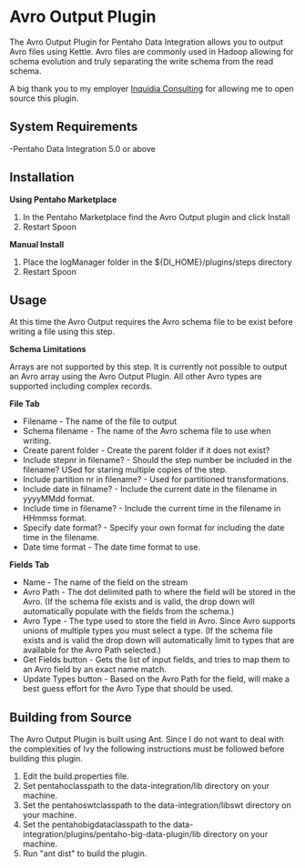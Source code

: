 Avro Output Plugin
===

The Avro Output Plugin for Pentaho Data Integration allows you to output Avro files using Kettle.  Avro files are commonly used in Hadoop allowing for schema evolution and truly separating the write schema from the read schema.

A big thank you to my employer [Inquidia Consulting](www.inquidia.com) for allowing me to open source this plugin.

System Requirements
---
-Pentaho Data Integration 5.0 or above

Installation
---
**Using Pentaho Marketplace**

1. In the Pentaho Marketplace find the Avro Output plugin and click Install
2. Restart Spoon

**Manual Install**

1. Place the logManager folder in the ${DI\_HOME}/plugins/steps directory
2. Restart Spoon

Usage
---
At this time the Avro Output requires the Avro schema file to be exist before writing a file using this step.

**Schema Limitations**

Arrays are not supported by this step.  It is currently not possible to output an Avro array using the Avro Output Plugin.  All other Avro types are supported including complex records.

**File Tab**
* Filename - The name of the file to output
* Schema filename - The name of the Avro schema file to use when writing.
* Create parent folder - Create the parent folder if it does not exist?
* Include stepnr in filename? - Should the step number be included in the filename?  USed for staring multiple copies of the step.
* Include partition nr in filename? - Used for partitioned transformations.
* Include date in filname? - Include the current date in the filename in yyyyMMdd format.
* Include time in filename? - Include the current time in the filename in HHmmss format.
* Specify date format? - Specify your own format for including the date time in the filename.
* Date time format - The date time format to use.

**Fields Tab**
* Name - The name of the field on the stream
* Avro Path - The dot delimited path to where the field will be stored in the Avro.  (If the schema file exists and is valid, the drop down will automatically populate with the fields from the schema.)
* Avro Type - The type used to store the field in Avro.  Since Avro supports unions of multiple types you must select a type.  (If the schema file exists and is valid the drop down will automatically limit to types that are available for the Avro Path selected.)
* Get Fields button - Gets the list of input fields, and tries to map them to an Avro field by an exact name match.
* Update Types button - Based on the Avro Path for the field, will make a best guess effort for the Avro Type that should be used.

Building from Source
---
The Avro Output Plugin is built using Ant.  Since I do not want to deal with the complexities of Ivy the following instructions must be followed before building this plugin.

1. Edit the build.properties file.
2. Set pentahoclasspath to the data-integration/lib directory on your machine.
3. Set the pentahoswtclasspath to the data-integration/libswt directory on your machine.
4. Set the pentahobigdataclasspath to the data-integration/plugins/pentaho-big-data-plugin/lib directory on your machine.
5. Run "ant dist" to build the plugin.
